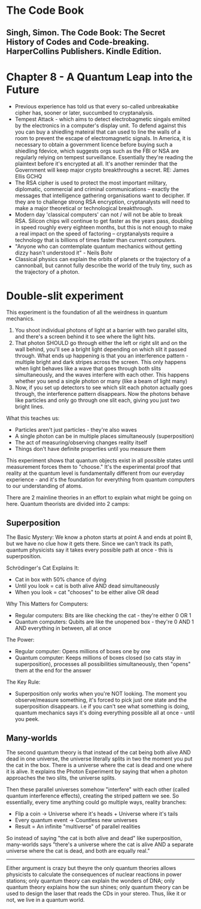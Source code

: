 # The Code Book 
## Singh, Simon. The Code Book: The Secret History of Codes and Code-breaking. HarperCollins Publishers. Kindle Edition. 


# Chapter 8 - A Quantum Leap into the Future
- Previous experience has told us that every so-called unbreakabke cipher has, sooner or later, succumbed to cryptanalysis.
- Tempest Attack - which aims to detect electrobagmetic singals emiited by the electronics in a computer's display unit. To defend against this you can buy a shiedling mateiral that can used to line the walls of a room to prevent the escape of electromagnetic signals. In America, it is necessary to obtain a government licence before buying such a shiedling fdevice, which suggests orgs such as the FBI or NSA are regularly relying on tempest surveillance. Essentially they're reading the plaintext before it's encrypted at all. It's another reminder that the Government will keep major crypto breakthroughs a secret. RE: James Ellis GCHQ
- The RSA cipher is used to protect the most important military, diplomatic, commercial and criminal communications – exactly the messages that intelligence gathering organisations want to decipher. If they are to challenge strong RSA encryption, cryptanalysts will need to make a major theoretical or technological breakthrough.
- Modern day 'classical computers' can not / will not be able to break RSA. Silicon chips will continue to get faster as the years pass, doubling in speed roughly every eighteen months, but this is not enough to make a real impact on the speed of factoring – cryptanalysts require a technology that is billions of times faster than current computers.
- "Anyone who can comtemplate quantum mechanics without getting dizzy hasn't understood it" - Neils Bohr
- Classical physics can explain the orbits of planets or the trajectory of a cannonball, but cannot fully describe the world of the truly tiny, such as the trajectory of a photon.

# Double-slit experiment
This experiment is the foundation of all the weirdness in quantum mechanics.
1.  You shoot individual photons of light at a barrier with two parallel slits, and there's a screen behind it to see where the light hits.
2.  That photon SHOULD go through either the left or right slit and on the wall behind, you'll see a bright light depending on which slit it passed through. What ends up happening is that you an interference pattern - multiple bright and dark stripes across the screen. This only happens when light behaves like a wave that goes through both slits simultaneously, and the waves interfere with each other. This happens whether you send a single photon or many (like a beam of light many)
3.  Now, if you set up detectors to see which slit each photon actually goes through, the interference pattern disappears. Now the photons behave like particles and only go through one slit each, giving you just two bright lines.

What this teaches us:
- Particles aren't just particles - they're also waves
- A single photon can be in multiple places simultaneously (superposition)
- The act of measuring/observing changes reality itself
- Things don't have definite properties until you measure them

This experiment shows that quantum objects exist in all possible states until measurement forces them to "choose." It's the experimental proof that reality at the quantum level is fundamentally different from our everyday experience - and it's the foundation for everything from quantum computers to our understanding of atoms.

There are 2 mainline theories in an effort to explain what might be going on here. Quantum theorists are divided into 2 camps:

## Superposition
The Basic Mystery: We know a photon starts at point A and ends at point B, but we have no clue how it gets there. Since we can't track its path, quantum physicists say it takes every possible path at once - this is superposition.

Schrödinger's Cat Explains It:
- Cat in box with 50% chance of dying
- Until you look = cat is both alive AND dead simultaneously
- When you look = cat "chooses" to be either alive OR dead

Why This Matters for Computers:
- Regular computers: Bits are like checking the cat - they're either 0 OR 1
- Quantum computers: Qubits are like the unopened box - they're 0 AND 1 AND everything in between, all at once

The Power:
- Regular computer: Opens millions of boxes one by one
- Quantum computer: Keeps millions of boxes closed (so cats stay in superposition), processes all possibilities simultaneously, then "opens" them at the end for the answer

The Key Rule:
- Superposition only works when you're NOT looking. The moment you observe/measure something, it's forced to pick just one state and the superposition disappears. i.e if you can't see what something is doing, quantum mechanics says it's doing everything possible all at once - until you peek.

## Many-worlds 
The second quantum theory is that instead of the cat being both alive AND dead in one universe, the universe literally splits in two the moment you put the cat in the box. There is a universe where the cat is dead and one where it is alive. It explains the Photon Experiment by saying that when a photon approaches the two slits, the universe splits.

Then these parallel universes somehow "interfere" with each other (called quantum interference effects), creating the striped pattern we see. So essentially, every time anything could go multiple ways, reality branches:
- Flip a coin → Universe where it's heads + Universe where it's tails
- Every quantum event → Countless new universes
- Result = An infinite "multiverse" of parallel realities

So instead of saying "the cat is both alive and dead" like superposition, many-worlds says "there's a universe where the cat is alive AND a separate universe where the cat is dead, and both are equally real."

---

Either argument is crazy but theyre the only quantum theories allows physicists to calculate the consequences of nuclear reactions in power stations; only quantum theory can explain the wonders of DNA; only quantum theory explains how the sun shines; only quantum theory can be used to design the laser that reads the CDs in your stereo. Thus, like it or not, we live in a quantum world.
